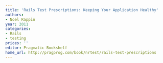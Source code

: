 ```yaml
---
title: 'Rails Test Prescriptions: Keeping Your Application Healthy'
authors:
- Noel Rappin
year: 2011
categories:
- Rails
- testing
prices: ''
editor: Pragmatic Bookshelf
home_url: http://pragprog.com/book/nrtest/rails-test-prescriptions
---
```

